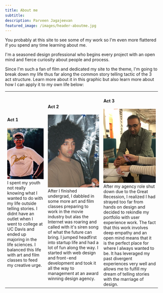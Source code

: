 ```yaml
---
title: About me
subtitle: 
description: Parveen Jagajeevan
featured_image: /images/header-aboutme.jpg
---
```


<p>You probably at this site to see some of my work so I'm even more flattered if you spend any time learning about me.</p>

<p>I'm a seasoned design professional who begins every project with an open mind and fierce curiosity about people and process.</p>

<p>Since I'm such a fan of film and dedicated my site to the theme, I'm going to break down my life thus far along the common story telling tactic of the 3 act structure. Learn more about it in this graphic but also learn more about how I can apply it to my own life below:
</p>
<!--<img src="images/about-parveen.png">-->

<table>

<tr>
<td class="third"><h4>Act 1</h4><img src="images/parveen-act1.png">
I spent my youth not really knowing what I wanted to do with my life outside telling stories. I didnt have an outlet when I went to college at UC Davis and ended up majoring in the life sciences. I balanced this life with art and film classes to feed my creative urge. 
</td>

<td class="third"><h4>Act 2</h4><img src="images/parveen-act2.png"> 
After I finished undergrad, I dabbled in some more art and film classes preparing to work in the movie industry but alas the Internet was roaring and called with it's siren song of what the future can bring. I jumped headfirst into startup life and had a lot of fun along the way. I started with web design and front-end development and took it all the way to management at an award winning design agency.
</td>

<td class="third"><h4>Act 3</h4><img src="images/parveen-act3.png">
After my agency role shut down due to the Great Recession, I realized I had strayed too far from hands on design and decided to rekindle my portfolio with user experience work. The fact that this work involves deep empathy and an open mind means that it is the perfect place for where I always wanted to be. It has leveraged my past divergent experiences very well and allows me to fulfill my dream of telling stories with the marriage of design.
</td>
</tr>

</table>
